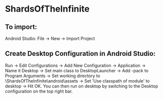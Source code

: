 # ShardsOfTheInfinite

## To import:
Android Studio: File -> New -> Import Project

## Create Desktop Configuration in Android Studio:
Run -> Edit Configurations -> Add New Configuration -> Application -> Name it Desktop -> Set main class to DesktopLauncher -> Add -pack to Program Arguments -> Set working directory to \ShardsOfTheInfinite\android\assets -> Set 'Use classpath of module' to desktop -> Hit OK. You can then run on desktop by switching to the Desktop configuration on the top right bar.
